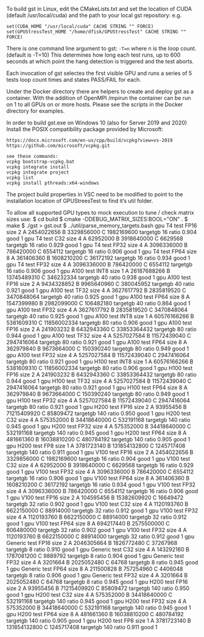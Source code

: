 To build gst in Linux, edit the CMakeLists.txt and set the location of CUDA 
(default /usr/local/cuda) and the path to your local gst repository:
e.g.
```
set(CUDA_HOME "/usr/local/cuda" CACHE STRING "" FORCE)
set(GPUStressTest_HOME "/home/dfisk/GPUStressTest" CACHE STRING "" FORCE)
```
There is one command line argument to gst: ```-T=n```   where n is the loop count.
(default is -T=10)  This determines how long each test runs, up to 600 seconds
at which point the hang detection is triggered and the test aborts.

Each invocation of gst selectes the first visible GPU and runs a series of 5 tests
loop count times and states PASS/FAIL for each.

Under the Docker directory there are helpers to create and deploy gst as a container. 
With the addition of OpenMPI /mpirun the container can be run on 1 to all GPUs
on or more hosts. Please see the scripts in the Docker directory for examples.

In order to build gst.exe on Windows 10 (also for Server 2019 and 2020)
Install the POSIX compatibility package provided by Microsoft:
```
https://docs.microsoft.com/en-us/cpp/build/vcpkg?view=vs-2019
https://github.com/microsoft/vcpkg.git

see these commands:
vcpkg bootstrap-vcpkg.bat
vcpkg integrate install
vcpkg integrate project
vcpkg list
vcpkg install pthreads:x64-windows
```

The project build properties in VSC need to be modified to point to the installation location of GPUStreesTest to find it’s util folder.

To allow all supported GPU types to mock execution to tune / check matrix sizes use:
$ cd build
$ cmake -DDEBUG_MATRIX_SIZES:BOOL="ON" .
$ make
$ ./gst > gst.out
$ ../util/parse_memory_targets.bash 
gpu T4 test FP16 size 2 A 2454022656 B 3329856000 C 1982169600 targetgb 16 ratio 0.904 good 1
gpu T4 test C32 size 4 A 62952000 B 3918640000 C 6629568 targetgb 16 ratio 0.929 good 1
gpu T4 test FP32 size 4 A 3096336000 B 786420000 C 6554112 targetgb 16 ratio 0.906 good 1
gpu T4 test FP64 size 8 A 361406360 B 1608210200 C 36172192 targetgb 16 ratio 0.934 good 1
gpu T4 test FP32 size 4 A 3096336000 B 786420000 C 6554112 targetgb 16 ratio 0.906 good 1
gpu A100 test INT8 size 1 A 26187688266 B 13745489310 C 346232334 targetgb 40 ratio 0.938 good 1
gpu A100 test FP16 size 2 A 9434328852 B 9965640960 C 380045952 targetgb 40 ratio 0.921 good 1
gpu A100 test TF32 size 4 A 3627617792 B 2835819520 C 3470848064 targetgb 40 ratio 0.925 good 1
gpu A100 test FP64 size 8 A 1547399980 B 2982099000 C 106482180 targetgb 40 ratio 0.864 good 1
gpu A100 test FP32 size 4 A 3627617792 B 2835819520 C 3470848064 targetgb 40 ratio 0.925 good 1
gpu A100 test INT8 size 1 A 60576166266 B 5381609310 C 11856002334 targetgb 80 ratio 0.906 good 1
gpu A100 test FP16 size 2 A 241903232 B 6432943360 C 33853364432 targetgb 80 ratio 0.944 good 1
gpu A100 test TF32 size 4 A 5257027584 B 11572439040 C 2947416064 targetgb 80 ratio 0.921 good 1
gpu A100 test FP64 size 8 A 362979840 B 9673664000 C 150390240 targetgb 80 ratio 0.949 good 1
gpu A100 test FP32 size 4 A 5257027584 B 11572439040 C 2947416064 targetgb 80 ratio 0.921 good 1
gpu H100 test INT8 size 1 A 60576166266 B 5381609310 C 11856002334 targetgb 80 ratio 0.906 good 1
gpu H100 test FP16 size 2 A 241903232 B 6432943360 C 33853364432 targetgb 80 ratio 0.944 good 1
gpu H100 test TF32 size 4 A 5257027584 B 11572439040 C 2947416064 targetgb 80 ratio 0.921 good 1
gpu H100 test FP64 size 8 A 362979840 B 9673664000 C 150390240 targetgb 80 ratio 0.949 good 1
gpu H100 test FP32 size 4 A 5257027584 B 11572439040 C 2947416064 targetgb 80 ratio 0.921 good 1
gpu H200 test FP16 size 2 A 93955456 B 71215409920 C 85809472 targetgb 140 ratio 0.950 good 1
gpu H200 test C32 size 4 A 575352000 B 34418640000 C 532191168 targetgb 140 ratio 0.945 good 1
gpu H200 test FP32 size 4 A 575352000 B 34418640000 C 532191168 targetgb 140 ratio 0.945 good 1
gpu H200 test FP64 size 8 A 481661360 B 16038810200 C 480784192 targetgb 140 ratio 0.905 good 1
gpu H200 test FP8 size 1 A 3781723140 B 131854132800 C 1245717408 targetgb 140 ratio 0.911 good 1
gpu V100 test FP16 size 2 A 2454022656 B 3329856000 C 1982169600 targetgb 16 ratio 0.904 good 1
gpu V100 test C32 size 4 A 62952000 B 3918640000 C 6629568 targetgb 16 ratio 0.929 good 1
gpu V100 test FP32 size 4 A 3096336000 B 786420000 C 6554112 targetgb 16 ratio 0.906 good 1
gpu V100 test FP64 size 8 A 361406360 B 1608210200 C 36172192 targetgb 16 ratio 0.934 good 1
gpu V100 test FP32 size 4 A 3096336000 B 786420000 C 6554112 targetgb 16 ratio 0.906 good 1
gpu V100 test FP16 size 2 A 104595456 B 15382609920 C 16649472 targetgb 32 ratio 0.902 good 1
gpu V100 test C32 size 4 A 1120193760 B 6622150000 C 88914000 targetgb 32 ratio 0.912 good 1
gpu V100 test FP32 size 4 A 1120193760 B 6622150000 C 88914000 targetgb 32 ratio 0.912 good 1
gpu V100 test FP64 size 8 A 694217440 B 2575500000 C 606480000 targetgb 32 ratio 0.902 good 1
gpu V100 test FP32 size 4 A 1120193760 B 6622150000 C 88914000 targetgb 32 ratio 0.912 good 1
gpu Generic test FP16 size 2 A 2046305664 B 1826772480 C 37267968 targetgb 8 ratio 0.910 good 1
gpu Generic test C32 size 4 A 143292160 B 1787081200 C 9889792 targetgb 8 ratio 0.904 good 1
gpu Generic test FP32 size 4 A 3201664 B 2025052480 C 64768 targetgb 8 ratio 0.945 good 1
gpu Generic test FP64 size 8 A 211500828 B 757254960 C 4406048 targetgb 8 ratio 0.906 good 1
gpu Generic test FP32 size 4 A 3201664 B 2025052480 C 64768 targetgb 8 ratio 0.945 good 1
gpu H200 test FP16 size 2 A 93955456 B 71215409920 C 85809472 targetgb 140 ratio 0.950 good 1
gpu H200 test C32 size 4 A 575352000 B 34418640000 C 532191168 targetgb 140 ratio 0.945 good 1
gpu H200 test FP32 size 4 A 575352000 B 34418640000 C 532191168 targetgb 140 ratio 0.945 good 1
gpu H200 test FP64 size 8 A 481661360 B 16038810200 C 480784192 targetgb 140 ratio 0.905 good 1
gpu H200 test FP8 size 1 A 3781723140 B 131854132800 C 1245717408 targetgb 140 ratio 0.911 good 1




